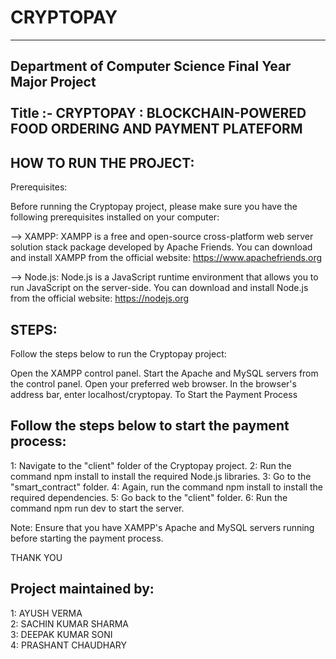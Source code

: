 # CRYPTOPAY
-----------
Department of Computer Science 
Final Year Major Project<br/><br/>
Title :- CRYPTOPAY : BLOCKCHAIN-POWERED FOOD ORDERING AND PAYMENT PLATEFORM
-----------------------------------------------------------------------------

HOW TO RUN THE PROJECT:
------------------------

Prerequisites:

Before running the Cryptopay project, please make sure you have the following prerequisites installed on your computer:

--> XAMPP: XAMPP is a free and open-source cross-platform web server solution stack package developed by Apache Friends. You can download and install XAMPP from the official website: https://www.apachefriends.org

--> Node.js: Node.js is a JavaScript runtime environment that allows you to run JavaScript on the server-side. You can download and install Node.js from the official website: https://nodejs.org

STEPS:
-------
Follow the steps below to run the Cryptopay project:

Open the XAMPP control panel.
Start the Apache and MySQL servers from the control panel.
Open your preferred web browser.
In the browser's address bar, enter localhost/cryptopay.
To Start the Payment Process

Follow the steps below to start the payment process:
-----------------------------------------------------

1: Navigate to the "client" folder of the Cryptopay project.
2: Run the command npm install to install the required Node.js libraries.
3: Go to the "smart_contract" folder.
4: Again, run the command npm install to install the required dependencies.
5: Go back to the "client" folder.
6: Run the command npm run dev to start the server.

Note: Ensure that you have XAMPP's Apache and MySQL servers running before starting the payment process.

THANK YOU

Project maintained by:<br/>
-----------------------
1: AYUSH VERMA<br/>
2: SACHIN KUMAR SHARMA<br/>
3: DEEPAK KUMAR SONI<br/>
4: PRASHANT CHAUDHARY<br/>
